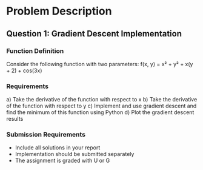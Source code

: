 # Problem Description

## Question 1: Gradient Descent Implementation

### Function Definition
Consider the following function with two parameters:
f(x, y) = x² + y² + x(y + 2) + cos(3x)

### Requirements
a) Take the derivative of the function with respect to x
b) Take the derivative of the function with respect to y
c) Implement and use gradient descent and find the minimum of this function using Python
d) Plot the gradient descent results

### Submission Requirements
- Include all solutions in your report
- Implementation should be submitted separately
- The assignment is graded with U or G

